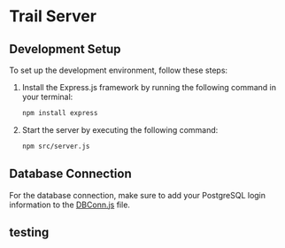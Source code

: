 # Trail Server

## Development Setup

To set up the development environment, follow these steps:

1. Install the Express.js framework by running the following command in your terminal:

   ```bash
   npm install express
   ```

2. Start the server by executing the following command:

   ```bash
   npm src/server.js
   ```

## Database Connection

For the database connection, make sure to add your PostgreSQL login information to the [DBConn.js](public/DBConn.js) file.


## testing